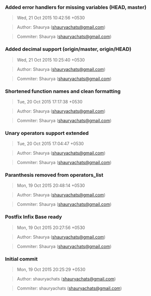 ### Added error handlers for missing variables (HEAD, master)
>Wed, 21 Oct 2015 10:42:56 +0530

>Author: Shaurya (shauryachats@gmail.com)

>Commiter: Shaurya (shauryachats@gmail.com)




### Added decimal support (origin/master, origin/HEAD)
>Wed, 21 Oct 2015 10:25:40 +0530

>Author: Shaurya (shauryachats@gmail.com)

>Commiter: Shaurya (shauryachats@gmail.com)




### Shortened function names and clean formatting
>Tue, 20 Oct 2015 17:17:38 +0530

>Author: Shaurya (shauryachats@gmail.com)

>Commiter: Shaurya (shauryachats@gmail.com)




### Unary operators support extended
>Tue, 20 Oct 2015 17:04:47 +0530

>Author: Shaurya (shauryachats@gmail.com)

>Commiter: Shaurya (shauryachats@gmail.com)




### Paranthesis removed from operators_list
>Mon, 19 Oct 2015 20:48:14 +0530

>Author: Shaurya (shauryachats@gmail.com)

>Commiter: Shaurya (shauryachats@gmail.com)




### Postfix Infix Base ready
>Mon, 19 Oct 2015 20:27:56 +0530

>Author: Shaurya (shauryachats@gmail.com)

>Commiter: Shaurya (shauryachats@gmail.com)




### Initial commit
>Mon, 19 Oct 2015 20:25:29 +0530

>Author: shauryachats (shauryachats@gmail.com)

>Commiter: shauryachats (shauryachats@gmail.com)




